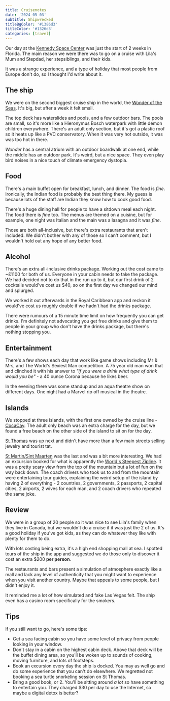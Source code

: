 ```yaml
---
title: Cruisenotes
date: '2024-05-03'
subtitle: Shipwrecked
titleBgColor: '#1386d3'
titleColor: '#1326d3'
categories: [travel]
---
```


Our day at the [Kennedy Space Center](/blog/kennedy-space-center) was just the start of 2 weeks in Florida. The main reason we were there was to go on a cruise with Lila's Mum and Stepdad, her stepsiblings, and their kids.

It was a strange experience, and a type of holiday that most people from Europe don't do, so I thought I'd write about it.

## The ship

We were on the second biggest cruise ship in the world, the [Wonder of the Seas](https://www.royalcaribbean.com/cruise-ships/wonder-of-the-seas). It's big, but after a week it felt small.

The top deck has waterslides and pools, and a few outdoor bars. The pools are small, so it's more like a Hieronymus Bosch waterpark with little demon children everywhere. There's an adult only section, but it's got a plastic roof so it heats up like a PVC conservatory. When it was very hot outside, it was was too hot in there.

_Wonder_ has a central atrium with an outdoor boardwalk at one end, while the middle has an outdoor park. It's weird, but a nice space. They even play bird noises in a nice touch of climate emergency dystopia.

## Food

There's a main buffet open for breakfast, lunch, and dinner. The food is _fine_. Ironically, the Indian food is probably the best thing there. My guess is because lots of the staff are Indian they know how to cook good food.

There's a huge dining hall for people to have a sitdown meal each night. The food there is _fine_ too. The menus are themed on a cuisine, but for example, one night was Italian and the main was a lasagna and it was _fine_.

Those are both all-inclusive, but there's extra restaurants that aren't included. We didn't bother with any of those so I can't comment, but I wouldn't hold out any hope of any better food.

## Alcohol

There's an extra all-inclusive drinks package. Working out the cost came to ~£1100 for both of us. Everyone in your cabin needs to take the package. We had decided not to do that in the run up to it, but our first drink of 2 cocktails would've cost us $40, so on the first day we changed our mind and splurged.

We worked it out afterwards in the Royal Caribbean app and reckon it would've cost us roughly double if we hadn't had the drinks package.

There were rumours of a 15 minute time limit on how frequently you can get drinks. I'm definitely not advocating you get free drinks and give them to people in your group who don't have the drinks package, but there's nothing stopping you.

## Entertainment

There's a few shows each day that work like game shows including Mr & Mrs, and The World's Sexiest Man competition. A 75 year old man won that and clinched it with his answer to _"if you were a drink what type of drink would you be"_ - a 40 ounce Corona because he likes beer.

In the evening there was some standup and an aqua theatre show on different days. One night had a Marvel rip off musical in the theatre.

## Islands

We stopped at three islands, with the first one owned by the cruise line - [CocaCay](https://en.wikipedia.org/wiki/CocoCay?useskin=vector). The adult only beach was an extra charge for the day, but we found a free beach on the other side of the island to sit on for the day.

[St Thomas](https://en.wikipedia.org/wiki/Saint_Thomas%2C_U.S._Virgin_Islands?useskin=vector) was up next and didn't have more than a few main streets selling jewelry and tourist tat.

[St Martin/Sint Maarten](<https://en.wikipedia.org/wiki/Saint_Martin_(island)?useskin=vector>) was the last and was a bit more interesting. We had an excursion booked for what is apparently the [World's Steepest Zipline](https://www.youtube.com/watch?v=obnTGvHJq8E). It was a pretty scary view from the top of the mountain but a lot of fun on the way back down. The coach drivers who took us to and from the mountain were entertaining tour guides, explaining the weird setup of the island by having 2 of everything - 2 countries, 2 governments, 2 passports, 2 capital cities, 2 airports, 2 wives for each man, and 2 coach drivers who repeated the same joke.

## Review

We were in a group of 20 people so it was nice to see Lila's family when they live in Canada, but we wouldn't do a cruise if it was just the 2 of us. It's a good holiday if you've got kids, as they can do whatever they like with plenty for them to do.

With lots costing being extra, it's a high end shopping mall at sea. I spotted tours of the ship in the app and suggested we do those only to discover it cost an extra $200 **per person**.

The restaurants and bars present a simulation of atmosphere exactly like a mall and lack any level of authenticity that you might want to experience when you visit another country. Maybe that appeals to some people, but I didn't enjoy it.

It reminded me a lot of how simulated and fake Las Vegas felt. The ship even has a casino room specifically for the smokers.

## Tips

If you still want to go, here's some tips:

- Get a sea facing cabin so you have some level of privacy from people looking in your window.
- Don't stay in a cabin on the highest cabin deck. Above that deck will be the buffet dining area, so you'll be woken up to sounds of cooking, moving furniture, and lots of footsteps.
- Book an excursion every day the ship is docked. You may as well go and do some experience that you can't do elsewhere. We regretted not booking a sea turtle snorkeling session on St Thomas.
- Bring a good book, or 2. You'll be sitting around _a lot_ so have something to entertain you. They charged $30 per day to use the Internet, so maybe a digital detox is better?
